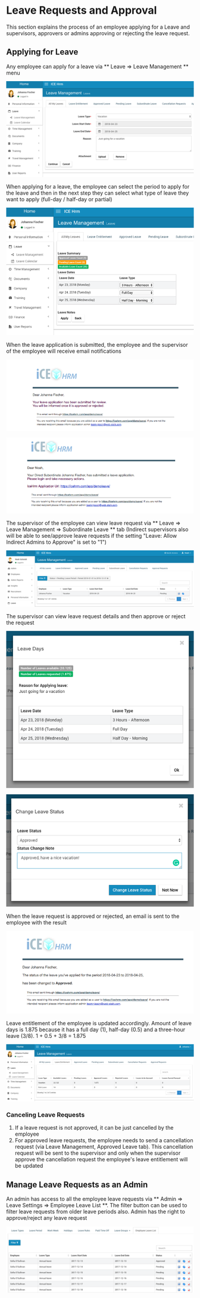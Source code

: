 # Leave Requests and Approval

This section explains the process of an employee applying for a Leave and supervisors, approvers or admins approving or rejecting the leave request.

## Applying for Leave

Any employee can apply for a leave via ** Leave => Leave Management ** menu

![](../.gitbook/assets/leave-application-step1.png)

When applying for a leave, the employee can select the period to apply for the leave and then in the next step they can select what type of leave they want to apply (full-day / half-day or partial)

![](../.gitbook/assets/leave-application-step2.png)

When the leave application is submitted, the employee and the supervisor of the employee will receive email notifications

![](../.gitbook/assets/email-leave-application-emp.png)

![](../.gitbook/assets/email-leave-application-sup.png)

The supervisor of the employee can view leave request via ** Leave => Leave Management => Subordinate Leave ** tab (Indirect supervisors also will be able to see/approve leave requests if the setting "Leave: Allow Indirect Admins to Approve" is set to "1")

![](../.gitbook/assets/supervisor-view.png)

The supervisor can view leave request details and then approve or reject the request

![](../.gitbook/assets/supervisor-view-info.png)

![](../.gitbook/assets/supervisor-approve.png)

When the leave request is approved or rejected, an email is sent to the employee with the result

![](../.gitbook/assets/employee-email-leave-approval.png)

Leave entitlement of the employee is updated accordingly. Amount of leave days is 1.875 because it has a full day (1), half-day (0.5) and a three-hour leave (3/8). 1 + 0.5 + 3/8 = 1.875

![](../.gitbook/assets/employee-leave-entitlement.png)

### Canceling Leave Requests

1. If a leave request is not approved, it can be just cancelled by the employee
2. For approved leave requests, the employee needs to send a cancellation request (via Leave Management, Approved Leave tab). This cancellation request will be sent to the supervisor and only when the supervisor approve the cancellation request the employee's leave entitlement will be updated

## Manage Leave Requests as an Admin

An admin has access to all the employee leave requests via ** Admin => Leave Settings => Employee Leave List **. The filter button can be used to filter leave requests from older leave periods also. Admin has the right to approve/reject any leave request

![](../.gitbook/assets/employee-leave-list.png)
